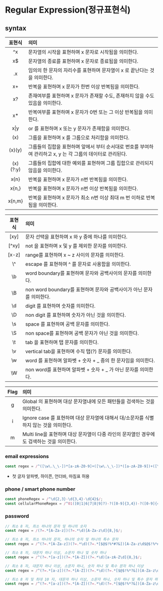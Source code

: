 # Regular Expression(정규표현식)

## syntax
| 표현식 | 의미 |
|:---:|:------------------------------|
| ^x | 문자열의 시작을 표현하며 x 문자로 시작됨을 의미한다. |
| x$ | 문자열의 종료를 표현하며 x 문자로 종료됨을 의미한다. |
| .x | 임의의 한 문자의 자리수를 표현하며 문자열이 x 로 끝난다는 것을 의미한다. |
| x+ | 반복을 표현하며 x 문자가 한번 이상 반복됨을 의미한다. |
| x? | 존재여부를 표현하며 x 문자가 존재할 수도, 존재하지 않을 수도 있음을 의미한다. |
| x* | 반복여부를 표현하며 x 문자가 0번 또는 그 이상 반복됨을 의미한다. |
| x\|y | or 를 표현하며 x 또는 y 문자가 존재함을 의미한다. |
| (x) | 그룹을 표현하며 x 를 그룹으로 처리함을 의미한다. |
| (x)(y) | 그룹들의 집합을 표현하며 앞에서 부터 순서대로 번호를 부여하여 관리하고 x, y 는 각 그룹의 데이터로 관리된다. |
| (x)(?:y) | 그룹들의 집합에 대한 예외를 표현하며 그룹 집합으로 관리되지 않음을 의미한다. |
| x{n} | 반복을 표현하며 x 문자가 n번 반복됨을 의미한다. |
| x{n,} | 반복을 표현하며 x 문자가 n번 이상 반복됨을 의미한다. |
| x{n,m} | 반복을 표현하며 x 문자가 최소 n번 이상 최대 m 번 이하로 반복됨을 의미한다. |

| 표현식 | 의미 |
|:---:|:------------------------------|
| [xy] | 문자 선택을 표현하며 x 와 y 중에 하나를 의미한다. |
| [^xy] | not 을 표현하며  x 및 y 를 제외한 문자를 의미한다. |
| [x-z] | range를 표현하며 x ~ z 사이의 문자를 의미한다. | 
| \\^ | escape 를 표현하며 ^ 를 문자로 사용함을 의미한다. |
| \b | word boundary를 표현하며 문자와 공백사이의 문자를 의미한다. |
| \B | non word boundary를 표현하며 문자와 공백사이가 아닌 문자를 의미한다. |
| \d | digit 를 표현하며 숫자를 의미한다. | 
| \D | non digit 를 표현하며 숫자가 아닌 것을 의미한다. | 
| \s | space 를 표현하며 공백 문자를 의미한다. | 
| \S | non space를 표현하며 공백 문자가 아닌 것을 의미한다. |
| \t | tab 을 표현하며 탭 문자를 의미한다. |
| \v | vertical tab을 표현하며 수직 탭(?) 문자를 의미한다. |
| \w | word 를 표현하며 알파벳 + 숫자 + _ 중의 한 문자임을 의미한다. | 
| \W | non word를 표현하며 알파벳 + 숫자 + _ 가 아닌 문자를 의미한다. | 


| Flag | 의미 |
|:---:|:------------------------------|
| g | Global 의 표현하며 대상 문자열내에 모든 패턴들을 검색하는 것을 의미한다. |
| i | Ignore case 를 표현하며 대상 문자열에 대해서 대/소문자를 식별하지 않는 것을 의미한다. |
| m | Multi line을 표현하며 대상 문자열이 다중 라인의 문자열인 경우에도 검색하는 것을 의미한다. |

 
### email expressions
``` javascript
const regex = /^([\w\.\_\-])*[a-zA-Z0-9]+([\w\.\_\-])*([a-zA-Z0-9])+([\w\.\_\-])+@([a-zA-Z0-9]+\.)+[a-zA-Z0-9]{2,8}$/;
```
* 첫 글자 알파벳, 하이픈, 언더바, 마침표 허용

### phone / smart phone number
``` javascript
const phoneRegex = /^\d{2,3}-\d{3,4}-\d{4}$/;
const cellularPhoneRegex = /^01([0|1|6|7|8|9]?)-?([0-9]{3,4})-?([0-9]{4})$/;
```


### password
``` javascript
// 최소 8 자, 최소 하나의 문자 및 하나의 숫자
const regex = /(?=.*[A-Za-z])(?=.*\d)[A-Za-z\d]{8,}$/;

// 최소 8 자, 최소 하나의 문자, 하나의 숫자 및 하나의 특수 문자
const regex = /^(?=.*[A-Za-z])(?=.*\d)(?=.*[$@$!%*#?&])[A-Za-z\d$@$!%*#?&]{8,}$/ ;

// 최소 8 자, 대문자 하나 이상, 소문자 하나 및 숫자 하나
const regex = /^(?=.*[a-z])(?=.*[A-Z])(?=.*\d)[a-zA-Z\d]{8,}$/;

// 최소 8 자, 대문자 하나 이상, 소문자 하나, 숫자 하나 및 특수 문자 하나 이상
const regex = /^(?=.*[a-z])(?=.*[A-Z])(?=.*\d)(?=.*[$@$!%*?&])[A-Za-z\d$@$!%*?&]{8,}/;

// 최소 8 자 및 최대 10 자, 대문자 하나 이상, 소문자 하나, 숫자 하나 및 특수 문자 하나 이상
const regex = /^(?=.*[a-z])(?=.*[A-Z])(?=.*\d)(?=.*[$@$!%*?&])[A-Za-z\d$@$!%*?&]{8,10}/;
```
